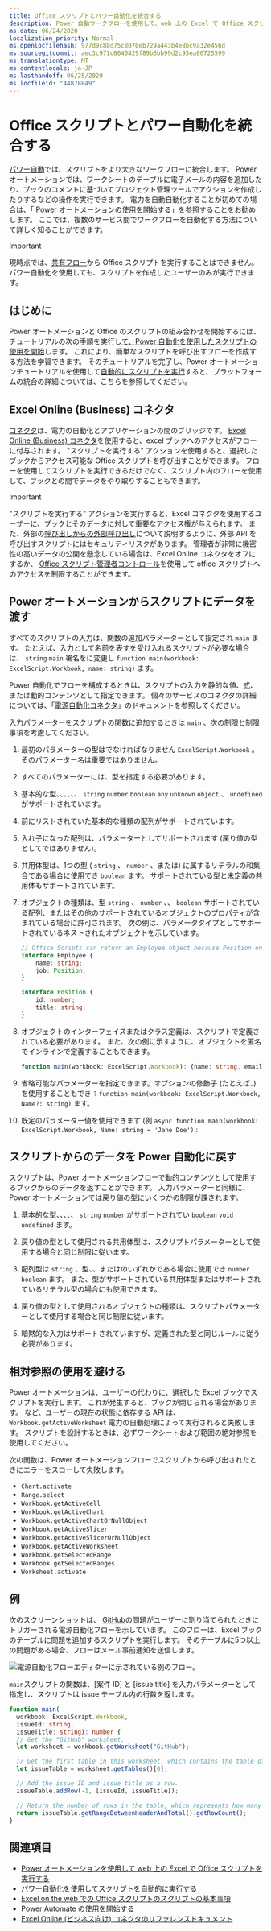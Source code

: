 ```yaml
---
title: Office スクリプトとパワー自動化を統合する
description: Power 自動ワークフローを使用して、web 上の Excel で Office スクリプトを取得する方法について説明します。
ms.date: 06/24/2020
localization_priority: Normal
ms.openlocfilehash: 977d9c88d75c8070eb729a443b4e8bc9a32e456d
ms.sourcegitcommit: aec3c971c6640429f89b6bb99d2c95ea06725599
ms.translationtype: MT
ms.contentlocale: ja-JP
ms.lasthandoff: 06/25/2020
ms.locfileid: "44878849"
---
```

# <a name="integrate-office-scripts-with-power-automate"></a>Office スクリプトとパワー自動化を統合する

[パワー自動](https://flow.microsoft.com)では、スクリプトをより大きなワークフローに統合します。 Power オートメーションでは、ワークシートのテーブルに電子メールの内容を追加したり、ブックのコメントに基づいてプロジェクト管理ツールでアクションを作成したりするなどの操作を実行できます。 電力を自動自動化することが初めての場合は、「 [Power オートメーションの使用を開始](/power-automate/getting-started)する」を参照することをお勧めします。 ここでは、複数のサービス間でワークフローを自動化する方法について詳しく知ることができます。

> [!IMPORTANT]
> 現時点では、[共有フロー](/power-automate/share-buttons)から Office スクリプトを実行することはできません。 パワー自動化を使用しても、スクリプトを作成したユーザーのみが実行できます。

## <a name="getting-started"></a>はじめに

Power オートメーションと Office のスクリプトの組み合わせを開始するには、チュートリアルの次の手順を実行し[て、Power 自動化を使用したスクリプトの使用を開始](../tutorials/excel-power-automate-manual.md)します。 これにより、簡単なスクリプトを呼び出すフローを作成する方法を学習できます。 そのチュートリアルを完了し、Power オートメーションチュートリアルを使用して[自動的にスクリプトを実行](../tutorials/excel-power-automate-trigger.md)すると、プラットフォームの統合の詳細については、こちらを参照してください。

## <a name="excel-online-business-connector"></a>Excel Online (Business) コネクタ

[コネクタ](/connectors/connectors)は、電力の自動化とアプリケーションの間のブリッジです。 [Excel Online (Business) コネクタ](/connectors/excelonlinebusiness)を使用すると、excel ブックへのアクセスがフローに付与されます。 "スクリプトを実行する" アクションを使用すると、選択したブックからアクセス可能な Office スクリプトを呼び出すことができます。 フローを使用してスクリプトを実行できるだけでなく、スクリプト内のフローを使用して、ブックとの間でデータをやり取りすることもできます。

> [!IMPORTANT]
> "スクリプトを実行する" アクションを実行すると、Excel コネクタを使用するユーザーに、ブックとそのデータに対して重要なアクセス権が与えられます。 また、外部の[呼び出しからの外部呼び出し](external-calls.md)について説明するように、外部 API を呼び出すスクリプトにはセキュリティリスクがあります。 管理者が非常に機密性の高いデータの公開を懸念している場合は、Excel Online コネクタをオフにするか、 [Office スクリプト管理者コントロール](https://support.microsoft.com/office/19d3c51a-6ca2-40ab-978d-60fa49554dcf)を使用して office スクリプトへのアクセスを制限することができます。

## <a name="passing-data-from-power-automate-into-a-script"></a>Power オートメーションからスクリプトにデータを渡す

すべてのスクリプトの入力は、関数の追加パラメーターとして指定され `main` ます。 たとえば、入力として名前を表すを受け入れるスクリプトが必要な場合は、 `string` `main` 署名をに変更し `function main(workbook: ExcelScript.Workbook, name: string)` ます。

Power 自動化でフローを構成するときは、スクリプトの入力を静的な値、[式](/power-automate/use-expressions-in-conditions)、または動的コンテンツとして指定できます。 個々のサービスのコネクタの詳細については、「[電源自動化コネクタ](/connectors/)」のドキュメントを参照してください。

入力パラメーターをスクリプトの関数に追加するときは `main` 、次の制限と制限事項を考慮してください。

1. 最初のパラメーターの型はでなければなりません `ExcelScript.Workbook` 。 そのパラメーター名は重要ではありません。

2. すべてのパラメーターには、型を指定する必要があります。

3. 基本的な型、、、、、、 `string` `number` `boolean` `any` `unknown` `object` 、 `undefined` がサポートされています。

4. 前にリストされていた基本的な種類の配列がサポートされています。

5. 入れ子になった配列は、パラメーターとしてサポートされます (戻り値の型としてではありません)。

6. 共用体型は、1つの型 ( `string` 、 `number` 、または) に属するリテラルの和集合である場合に使用でき `boolean` ます。 サポートされている型と未定義の共用体もサポートされています。

7. オブジェクトの種類は、型 `string` 、 `number` 、、 `boolean` サポートされている配列、またはその他のサポートされているオブジェクトのプロパティが含まれている場合に許可されます。 次の例は、パラメータタイプとしてサポートされているネストされたオブジェクトを示しています。

    ```TypeScript
    // Office Scripts can return an Employee object because Position only contains strings and numbers.
    interface Employee {
        name: string;
        job: Position;
    }

    interface Position {
        id: number;
        title: string;
    }
    ```

8. オブジェクトのインターフェイスまたはクラス定義は、スクリプトで定義されている必要があります。 また、次の例に示すように、オブジェクトを匿名でインラインで定義することもできます。

    ```TypeScript
    function main(workbook: ExcelScript.Workbook): {name: string, email: string}
    ```

9. 省略可能なパラメーターを指定できます。オプションの修飾子 (たとえば、) を使用することもでき `?` `function main(workbook: ExcelScript.Workbook, Name?: string)` ます。

10. 既定のパラメーター値を使用できます (例 `async function main(workbook: ExcelScript.Workbook, Name: string = 'Jane Doe')` :

## <a name="returning-data-from-a-script-back-to-power-automate"></a>スクリプトからのデータを Power 自動化に戻す

スクリプトは、Power オートメーションフローで動的コンテンツとして使用するブックからのデータを返すことができます。 入力パラメーターと同様に、Power オートメーションでは戻り値の型にいくつかの制限が課されます。

1. 基本的な型、、、、、 `string` `number` がサポートされてい `boolean` `void` `undefined` ます。

2. 戻り値の型として使用される共用体型は、スクリプトパラメーターとして使用する場合と同じ制限に従います。

3. 配列型は `string` 、型、、またはのいずれかである場合に使用でき `number` `boolean` ます。 また、型がサポートされている共用体型またはサポートされているリテラル型の場合にも使用できます。

4. 戻り値の型として使用されるオブジェクトの種類は、スクリプトパラメーターとして使用する場合と同じ制限に従います。

5. 暗黙的な入力はサポートされていますが、定義された型と同じルールに従う必要があります。

## <a name="avoid-using-relative-references"></a>相対参照の使用を避ける

Power オートメーションは、ユーザーの代わりに、選択した Excel ブックでスクリプトを実行します。 これが発生すると、ブックが閉じられる場合があります。 など、ユーザーの現在の状態に依存する API は、 `Workbook.getActiveWorksheet` 電力の自動処理によって実行されると失敗します。 スクリプトを設計するときは、必ずワークシートおよび範囲の絶対参照を使用してください。

次の関数は、Power オートメーションフローでスクリプトから呼び出されたときにエラーをスローして失敗します。

- `Chart.activate`
- `Range.select`
- `Workbook.getActiveCell`
- `Workbook.getActiveChart`
- `Workbook.getActiveChartOrNullObject`
- `Workbook.getActiveSlicer`
- `Workbook.getActiveSlicerOrNullObject`
- `Workbook.getActiveWorksheet`
- `Workbook.getSelectedRange`
- `Workbook.getSelectedRanges`
- `Worksheet.activate`

## <a name="example"></a>例

次のスクリーンショットは、 [GitHub](https://github.com/)の問題がユーザーに割り当てられたときにトリガーされる電源自動化フローを示しています。 このフローは、Excel ブックのテーブルに問題を追加するスクリプトを実行します。 そのテーブルに5つ以上の問題がある場合、フローはメール事前通知を送信します。

![電源自動化フローエディターに示されている例のフロー。](../images/power-automate-parameter-return-sample.png)

`main`スクリプトの関数は、[案件 ID] と [issue title] を入力パラメーターとして指定し、スクリプトは issue テーブル内の行数を返します。

```TypeScript
function main(
  workbook: ExcelScript.Workbook,
  issueId: string,
  issueTitle: string): number {
  // Get the "GitHub" worksheet.
  let worksheet = workbook.getWorksheet("GitHub");

  // Get the first table in this worksheet, which contains the table of GitHub issues.
  let issueTable = worksheet.getTables()[0];

  // Add the issue ID and issue title as a row.
  issueTable.addRow(-1, [issueId, issueTitle]);

  // Return the number of rows in the table, which represents how many issues are assigned to this user.
  return issueTable.getRangeBetweenHeaderAndTotal().getRowCount();
}
```

## <a name="see-also"></a>関連項目

- [Power オートメーションを使用して web 上の Excel で Office スクリプトを実行する](../tutorials/excel-power-automate-manual.md)
- [パワー自動化を使用してスクリプトを自動的に実行する](../tutorials/excel-power-automate-trigger.md)
- [Excel on the web での Office スクリプトのスクリプトの基本事項](scripting-fundamentals.md)
- [Power Automate の使用を開始する](/power-automate/getting-started)
- [Excel Online (ビジネス向け) コネクタのリファレンスドキュメント](/connectors/excelonlinebusiness/)

